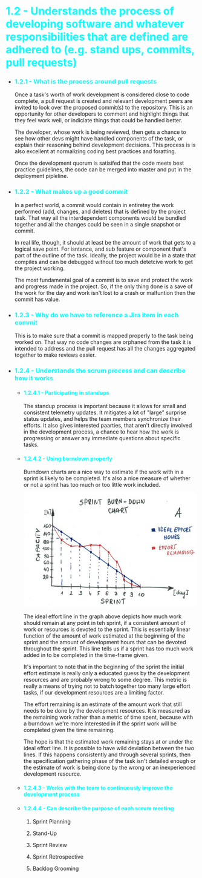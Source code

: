 
<style>
    img[alt="burndown"] { 
        height: 300px;
    }
    h1, h2, h3, h4 {
        color: aqua;
    }
</style>

# 1.2 - Understands the process of developing software and whatever responsibilities that are defined are adhered to (e.g. stand ups, commits, pull requests)

- ### 1.2.1 - What is the process around pull requests

    Once a task's worth of work development is considered close to code complete, a pull request is created and relevant development peers are invited to look over the proposed commit(s) to the repository.  This is an opportunity for other developers to comment and highlight things that they feel work well, or indiciate things that could be handled better.

    The developer, whose work is being reviewed, then gets a chance to see how other devs might have handled components of the task, or explain their reasoning behind development decisions.  This process is is also excellent at normalizing coding best practices and foratting.

    Once the development quorum is satisifed that the code meets best practice guidelines, the code can be merged into master and put in the deployment pipleline.

- ### 1.2.2 - What makes up a good commit

    In a perfect world, a commit would contain in entiretey the work performed (add, changes, and deletes) that is defined by the project task.  That way all the interdependent components would be bundled together and all the changes could be seen in a single snapshot or commit.

    In real life, though, it should at least be the amount of work that gets to a logical save point.  For isntance, and sub feature or component that's part of the outline of the task.  Ideally, the project would be in a state that compiles and can be debugged without too much detetcive work to get the project working.

    The most fundamental goal of a commit is to save and protect the work and progress made in the project.  So, if the only thing done is a save of the work for the day and work isn't lost to a crash or malfuntion then the commit has value.

- ### 1.2.3 - Why do we have to reference a Jira item in each commit

    This is to make sure that a commit is mapped properly to the task being worked on. That way no code changes are orphaned from the task it is intended to address and the pull request has all the changes aggregated together to make reviews easier.

- ### 1.2.4 - Understands the scrum process and can describe how it works
  - #### 1.2.4.1 - Participating in standups

    The standup process is important because it allows for small and consistent telemetry updates.  It mitigates a lot of "large" surprise status updates, and helps the team members synchronize their efforts. It also gives interested paarties, that aren't directly involved in the development process, a chance to hear how the work is progressing or answer any immediate questions about specific tasks.

  - #### 1.2.4.2 - Using burndown properly
    
    Burndown charts are a nice way to estimate if the work with in a sprint is likely to be completed.  It's also a nice measure of whether or not a sprint has too much or too little work included.

    ![burndown](sprint-burndown-chart.jpg)

    The ideal effort line in the graph above depicts how much work should remain at any point in teh sprint, if a consistent amount of work or resources is devoted to the sprint.  This is essentially linear function of the amount of work estimated at the beginning of the sprint and the amount of development hours that can be devoted throughout the sprint. This line tells us if a sprint has too much work added in to be completed in the time-frame given.

    It's important to note that in the beginning of the sprint the initial effort estimate is really only a educated guess by the development resources and are probably wrong to some degree. This metric is really a means of trying not to batch together too many large effort tasks, if our development resources are a limiting factor.

    The effort remaining is an estimate of the amount work that still needs to be done by the development resources.  It is measured as the remaining work rather than a metric of time spent, because with a burndown we're more interested in if the sprint work will be completed given the time remaining.
  
    The hope is that the estimated work remaining stays at or under the ideal effort line. It is possible to have wild deviation between the two lines.  If this happens consistently and through several sprints, then the specification gathering phase of the task isn't detailed enough or the estimate of work is being done by the wrong or an inexperienced development resource.

  - #### 1.2.4.3 - Works with the team to continuously improve the development process

  - #### 1.2.4.4 - Can describe the purpose of each scrum meeting

    1. Sprint Planning

    1. Stand-Up

    1. Sprint Review
    
    1. Sprint Retrospective

    1. Backlog Grooming